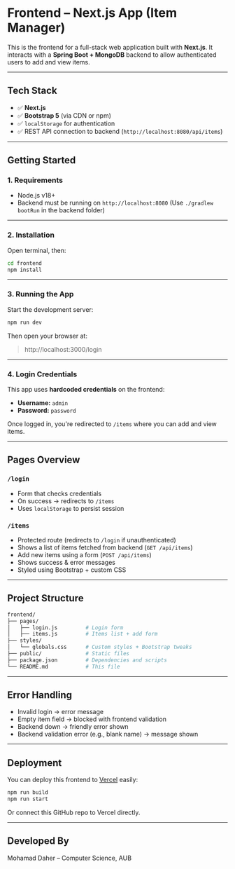 #  Frontend – Next.js App (Item Manager)

This is the frontend for a full-stack web application built with **Next.js**. It interacts with a **Spring Boot + MongoDB** backend to allow authenticated users to add and view items.

---

##  Tech Stack

- ✅ **Next.js**
- ✅ **Bootstrap 5** (via CDN or npm)
- ✅ `localStorage` for authentication
- ✅ REST API connection to backend (`http://localhost:8080/api/items`)

---

##  Getting Started

### 1. Requirements

- Node.js v18+
- Backend must be running on `http://localhost:8080`
  (Use `./gradlew bootRun` in the backend folder)

---

### 2. Installation

Open terminal, then:

```bash
cd frontend
npm install
```

---

### 3. Running the App

Start the development server:

```bash
npm run dev
```

Then open your browser at:

> http://localhost:3000/login

---

### 4. Login Credentials

This app uses **hardcoded credentials** on the frontend:

- **Username:** `admin`
- **Password:** `password`

Once logged in, you're redirected to `/items` where you can add and view items.

---

##  Pages Overview

### `/login`

- Form that checks credentials
- On success → redirects to `/items`
- Uses `localStorage` to persist session

### `/items`

- Protected route (redirects to `/login` if unauthenticated)
- Shows a list of items fetched from backend (`GET /api/items`)
- Add new items using a form (`POST /api/items`)
- Shows success & error messages
- Styled using Bootstrap + custom CSS

---

##  Project Structure

```bash
frontend/
├── pages/
│   ├── login.js         # Login form
│   ├── items.js         # Items list + add form
├── styles/
│   └── globals.css      # Custom styles + Bootstrap tweaks
├── public/              # Static files
├── package.json         # Dependencies and scripts
└── README.md            # This file
```

---

##  Error Handling

- Invalid login → error message
- Empty item field → blocked with frontend validation
- Backend down → friendly error shown
- Backend validation error (e.g., blank name) → message shown

---

##  Deployment

You can deploy this frontend to [Vercel](https://vercel.com/) easily:

```bash
npm run build
npm run start
```

Or connect this GitHub repo to Vercel directly.

---

##  Developed By

Mohamad Daher – Computer Science, AUB

